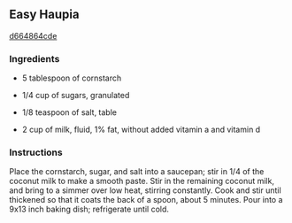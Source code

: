 ## Easy Haupia

[d664864cde](http://allrecipes.com/recipe/easy-haupia/)

### Ingredients

 - 5 tablespoon of cornstarch

 - 1/4 cup of sugars, granulated

 - 1/8 teaspoon of salt, table

 - 2 cup of milk, fluid, 1% fat, without added vitamin a and vitamin d

### Instructions

Place the cornstarch, sugar, and salt into a saucepan; stir in 1/4 of the coconut milk to make a smooth paste. Stir in the remaining coconut milk, and bring to a simmer over low heat, stirring constantly. Cook and stir until thickened so that it coats the back of a spoon, about 5 minutes. Pour into a 9x13 inch baking dish; refrigerate until cold.
